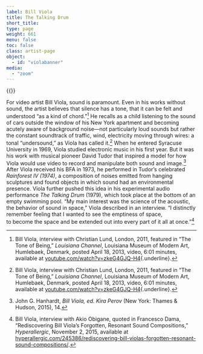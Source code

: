 ```yaml
---
label: Bill Viola
title: The Talking Drum
short_title:
type: page
weight: 661
menu: false
toc: false
class: artist-page
object:
  - id: "violabanner"
media:
  - "zoom"
---
```

{{<q-figure id="violabanner">}}

For video artist Bill Viola, sound is paramount. Even in his works without sound, the artist believes that silence has a tone, that it can be felt and understood “as a kind of chord.”[^1] He recalls as a child listening to the sound of cars outside the window of his New York apartment and becoming acutely aware of background noise—not particularly loud sounds but rather the constant soundtrack of traffic, wind, electricity moving through wires: a tonal “undersound,” as Viola has called it.[^2] When he entered Syracuse University in 1969, Viola studied electronic music in his first year. But it was his work with musical pioneer David Tudor that inspired a model for how Viola would use video to record and manipulate both sound and image.[^3] After Viola received his BFA in 1973, he performed in Tudor’s celebrated *Rainforest IV (1974)*, a composition of noises emitted from hanging sculptures and found objects in which sound had an environmental presence. Viola further pushed this idea in his experimental audio performance *The Talking Drum* (1979), which took place at the bottom of an empty swimming pool. “My main interest was the science of the acoustic, the behavior of sound in space,” Viola described in an interview. “I distinctly remember feeling that I wanted to see the emptiness of space, to become the space and be extended out into every part of it all at once.”[^4]

[^1]: Bill Viola, interview with Christian Lund, London, 2011, featured in “The Tone of Being,” *Louisiana Channel*, Louisiana Museum of Modern Art, Humlebaek, Denmark, posted April 18, 2013, video, 6:01 minutes, available at [youtube.com/watch?v=zkeG4GJQ-H4](https://www.youtube.com/watch?v=zkeG4GJQ-H4){.underline}.

[^2]: Bill Viola, interview with Christian Lund, London, 2011, featured in “The Tone of Being,” *Louisiana Channel*, Louisiana Museum of Modern Art, Humlebaek, Denmark, posted April 18, 2013, video, 6:01 minutes, available at [youtube.com/watch?v=zkeG4GJQ-H4](https://www.youtube.com/watch?v=zkeG4GJQ-H4){.underline}.

[^3]: John G. Hanhardt, *Bill Viola, ed. Kira Perov* (New York: Thames & Hudson, 2015), 14.

[^4]: Bill Viola, interview with Akio Obigane, quoted in Francesco Dama, “Rediscovering Bill Viola’s Forgotten, Resonant Sound Compositions,” *Hyperallergic*, November 2, 2015, available at [hyperallergic.com/245386/rediscovering-bill-violas-forgotten-resonant-sound-compositions/](https://hyperallergic.com/245386/rediscovering-bill-violas-forgotten-resonant-sound-compositions/).
